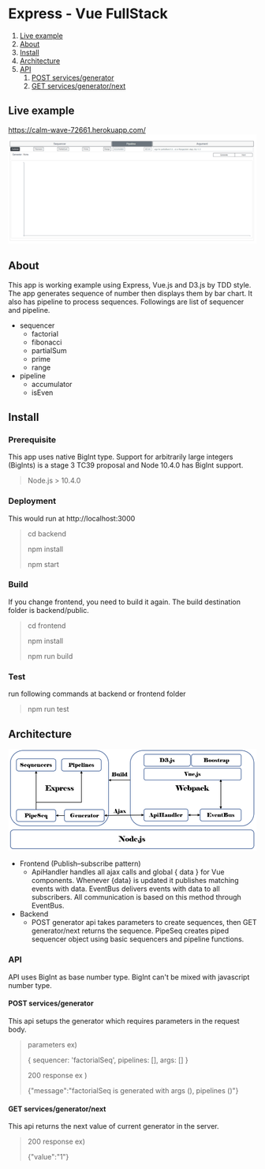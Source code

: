 # Express - Vue FullStack 
1. [Live example](#Live)
1. [About](#About)
1. [Install](#Install)
1. [Architecture](#Architecture)
1. [API](#API)
    1. [POST services/generator](#post)
    2. [GET services/generator/next](#get)
  
## Live example <a name="Live"></a>
https://calm-wave-72661.herokuapp.com/
![demo.gif](./img/demo.gif)
## About <a name="About"></a>
This app is working example using Express, Vue.js and D3.js by TDD style. The app generates sequence of number 
then displays them by bar chart. It also has pipeline to process sequences. Followings are list of sequencer and pipeline.

- sequencer
  - factorial
  - fibonacci
  - partialSum
  - prime
  - range
- pipeline
  - accumulator
  - isEven
    
## Install <a name="Install"></a>
### Prerequisite </a>
This app uses native BigInt type. Support for arbitrarily large integers (BigInts) is a stage 3 TC39 proposal and Node 10.4.0 has BigInt support. 
> Node.js  > 10.4.0
### Deployment
This would run at http://localhost:3000
> cd backend
>
> npm install
>
> npm start

### Build 
If you change frontend, you need to build it again. The build destination folder is backend/public.
> cd frontend
> 
> npm install
>
> npm run build

### Test
run following commands at backend or frontend folder
> npm run test

## Architecture <a name="Architecture"></a>
![Architecture.png](./img/Architecture.png)

- Frontend (Publish–subscribe pattern)
  - ApiHandler handles all ajax calls and global { data } for Vue components. Whenever {data} is updated it publishes
matching events with data. EventBus delivers events with data to all subscribers. 
All communication is based on this method through EventBus.    
- Backend
  - POST generator api takes parameters to create sequences, then GET generator/next returns the sequence. PipeSeq creates piped sequencer object using basic sequencers and pipeline functions.
  

### API <a name="API"></a>
API uses BigInt as base number type. BigInt can't be mixed with javascript number type.
#### POST services/generator <a name="post"></a>
This api setups the generator which requires parameters in the request body.
> parameters ex)
>
> { sequencer: 'factorialSeq', pipelines: [], args: [] }
>
> 200 response ex )
>
> {"message":"factorialSeq is generated with args (), pipelines ()"}

#### GET services/generator/next <a name="get"></a>
This api returns the next value of current generator in the server. 
> 200 response ex) 
> 
> {"value":"1"}
